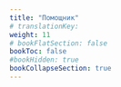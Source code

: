 ```yaml
---
title: "Помощник"
# translationKey: 
weight: 11
# bookFlatSection: false
bookToc: false
#bookHidden: true
bookCollapseSection: true
---
```

